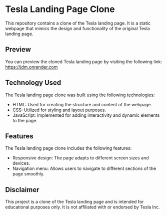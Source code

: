 
# Tesla Landing Page Clone

This repository contains a clone of the Tesla landing page. It is a static webpage that mimics the design and functionality of the original Tesla landing page.


## Preview

You can preview the cloned Tesla landing page by visiting the following link: https://jdm.onrender.com
## Technology Used

The Tesla landing page clone was built using the following technologies:

- HTML: Used for creating the structure and content of the webpage.
- CSS: Utilized for styling and layout purposes.
- JavaScript: Implemented for adding interactivity and dynamic elements to the page.
## Features

The Tesla landing page clone includes the following features:

- Responsive design: The page adapts to different screen sizes and devices.
- Navigation menu: Allows users to navigate to different sections of the page smoothly.
## Disclaimer
This project is a clone of the Tesla landing page and is intended for educational purposes only. It is not affiliated with or endorsed by Tesla Inc.
